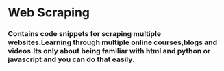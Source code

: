 # Web Scraping

### Contains code snippets for scraping multiple websites.Learning through multiple online courses,blogs and videos.Its only about being familiar with html and python or javascript and you can do that easily.